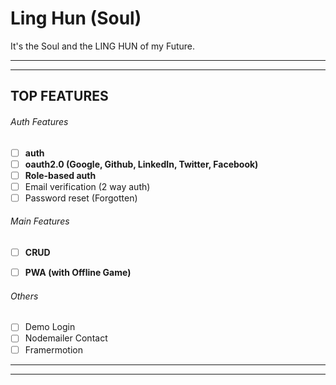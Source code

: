 
# Ling Hun (Soul)
It's the Soul and the LING HUN of my Future.

***
***

## TOP FEATURES
###### Auth Features
- [ ] **auth**
- [ ] **oauth2.0 (Google, Github, LinkedIn, Twitter, Facebook)**
- [ ] **Role-based auth**
- [ ] Email verification (2 way auth)
- [ ] Password reset (Forgotten)

###### Main Features
- [ ] **CRUD**
- [ ] **PWA (with Offline Game)**


###### Others
- [ ] Demo Login
- [ ] Nodemailer Contact
- [ ] Framermotion
***
***